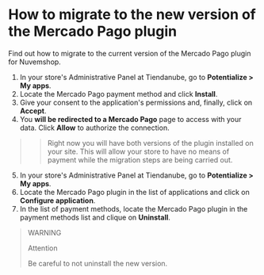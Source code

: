 # How to migrate to the new version of the Mercado Pago plugin

Find out how to migrate to the current version of the Mercado Pago plugin for Nuvemshop.

1. In your store's Administrative Panel at Tiendanube, go to **Potentialize > My apps**.
2. Locate the Mercado Pago payment method and click **Install**.
3. Give your consent to the application's permissions and, finally, click on **Accept**.
4. You **will be redirected to a Mercado Pago** page to access with your data. Click **Allow** to authorize the connection.

> > Right now you will have both versions of the plugin installed on your site. This will allow your store to have no means of payment while the migration steps are being carried out.

5. In your store's Administrative Panel at Tiendanube, go to **Potentialize > My apps**.
6. Locate the Mercado Pago plugin in the list of applications and click on **Configure application**.
7. In the list of payment methods, locate the Mercado Pago plugin in the payment methods list and clique on **Uninstall**. 

> WARNING
>
> Attention
>
> Be careful to not uninstall the new version.